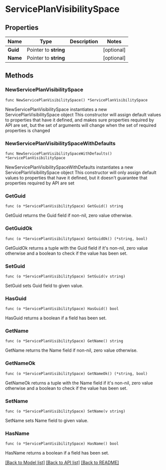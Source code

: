 # ServicePlanVisibilitySpace

## Properties

Name | Type | Description | Notes
------------ | ------------- | ------------- | -------------
**Guid** | Pointer to **string** |  | [optional] 
**Name** | Pointer to **string** |  | [optional] 

## Methods

### NewServicePlanVisibilitySpace

`func NewServicePlanVisibilitySpace() *ServicePlanVisibilitySpace`

NewServicePlanVisibilitySpace instantiates a new ServicePlanVisibilitySpace object
This constructor will assign default values to properties that have it defined,
and makes sure properties required by API are set, but the set of arguments
will change when the set of required properties is changed

### NewServicePlanVisibilitySpaceWithDefaults

`func NewServicePlanVisibilitySpaceWithDefaults() *ServicePlanVisibilitySpace`

NewServicePlanVisibilitySpaceWithDefaults instantiates a new ServicePlanVisibilitySpace object
This constructor will only assign default values to properties that have it defined,
but it doesn't guarantee that properties required by API are set

### GetGuid

`func (o *ServicePlanVisibilitySpace) GetGuid() string`

GetGuid returns the Guid field if non-nil, zero value otherwise.

### GetGuidOk

`func (o *ServicePlanVisibilitySpace) GetGuidOk() (*string, bool)`

GetGuidOk returns a tuple with the Guid field if it's non-nil, zero value otherwise
and a boolean to check if the value has been set.

### SetGuid

`func (o *ServicePlanVisibilitySpace) SetGuid(v string)`

SetGuid sets Guid field to given value.

### HasGuid

`func (o *ServicePlanVisibilitySpace) HasGuid() bool`

HasGuid returns a boolean if a field has been set.

### GetName

`func (o *ServicePlanVisibilitySpace) GetName() string`

GetName returns the Name field if non-nil, zero value otherwise.

### GetNameOk

`func (o *ServicePlanVisibilitySpace) GetNameOk() (*string, bool)`

GetNameOk returns a tuple with the Name field if it's non-nil, zero value otherwise
and a boolean to check if the value has been set.

### SetName

`func (o *ServicePlanVisibilitySpace) SetName(v string)`

SetName sets Name field to given value.

### HasName

`func (o *ServicePlanVisibilitySpace) HasName() bool`

HasName returns a boolean if a field has been set.


[[Back to Model list]](../README.md#documentation-for-models) [[Back to API list]](../README.md#documentation-for-api-endpoints) [[Back to README]](../README.md)



